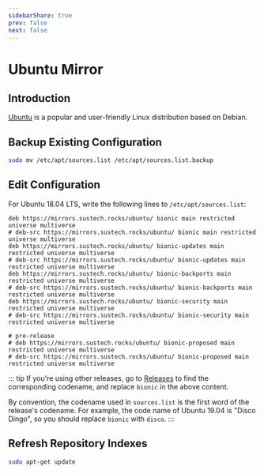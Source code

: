 ```yaml
---
sidebarShare: true
prev: false
next: false
---
```


# Ubuntu Mirror

## Introduction

[Ubuntu](https://ubuntu.com/) is a popular and user-friendly Linux distribution based on Debian.

## Backup Existing Configuration

``` sh
sudo mv /etc/apt/sources.list /etc/apt/sources.list.backup
```

## Edit Configuration

For Ubuntu 18.04 LTS, write the following lines to `/etc/apt/sources.list`:

```
deb https://mirrors.sustech.rocks/ubuntu/ bionic main restricted universe multiverse
# deb-src https://mirrors.sustech.rocks/ubuntu/ bionic main restricted universe multiverse
deb https://mirrors.sustech.rocks/ubuntu/ bionic-updates main restricted universe multiverse
# deb-src https://mirrors.sustech.rocks/ubuntu/ bionic-updates main restricted universe multiverse
deb https://mirrors.sustech.rocks/ubuntu/ bionic-backports main restricted universe multiverse
# deb-src https://mirrors.sustech.rocks/ubuntu/ bionic-backports main restricted universe multiverse
deb https://mirrors.sustech.rocks/ubuntu/ bionic-security main restricted universe multiverse
# deb-src https://mirrors.sustech.rocks/ubuntu/ bionic-security main restricted universe multiverse

# pre-release
# deb https://mirrors.sustech.rocks/ubuntu/ bionic-proposed main restricted universe multiverse
# deb-src https://mirrors.sustech.rocks/ubuntu/ bionic-proposed main restricted universe multiverse
```

::: tip
If you're using other releases, go to [Releases](https://wiki.ubuntu.com/Releases) to find the corresponding codename, and replace `bionic` in the above content.

By convention, the codename used in `sources.list` is the first word of the release's codename. For example, the code name of Ubuntu 19.04 is "Disco Dingo", so you should replace `bionic` with `disco`.
:::

## Refresh Repository Indexes

``` sh
sudo apt-get update
```

